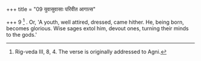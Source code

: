+++
title = "09 युवासुवासाः परिवीत आगात्स"

+++
9 [^3] . Or, 'A youth, well attired, dressed, came hither. He, being born, becomes glorious. Wise sages extol him, devout ones, turning their minds to the gods.'


[^3]:  Rig-veda III, 8, 4. The verse is originally addressed to Agni.

